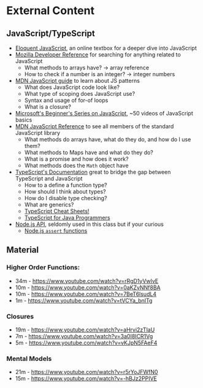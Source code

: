 # External Content

## JavaScript/TypeScript

- [Eloquent JavaScript](https://eloquentjavascript.net/), an online textbox for a deeper dive into JavaScript
- [Mozilla Developer Reference](https://developer.mozilla.org/) for searching for anything related to JavaScript
  - What methods to arrays have? -> array reference
  - How to check if a number is an integer? -> integer numbers
- [MDN JavaScript guide](https://developer.mozilla.org/en-US/docs/Web/JavaScript/Guide) to learn about JS patterns
  - What does JavaScript code look like?
  - What type of scoping does JavaScript use?
  - Syntax and usage of for-of loops
  - What is a closure?
- [Microsoft's Beginner's Series on JavaScript](https://learn.microsoft.com/en-us/shows/beginners-series-to-javascript/?wt.mc_id=javascript-29163-cxa), ~50 videos of JavaScript basics
- [MDN JavaScript Reference](https://developer.mozilla.org/en-US/docs/Web/JavaScript/Reference) to see all members of the standard JavaScript library
  - What methods do arrays have, what do they do, and how do I use them?
  - What methods to Maps have and what do they do?
  - What is a promise and how does it work?
  - What methods does the `Math` object have
- [TypeScript's Documentation](https://www.typescriptlang.org/docs/) great to bridge the gap between TypeScript and JavaScript
  - How to a define a function type?
  - How should I think about types?
  - How do I disable type checking?
  - What are generics?
  - [TypeScript Cheat Sheets!](https://www.typescriptlang.org/cheatsheets)
  - [TypeScript for Java Programmers](https://www.typescriptlang.org/docs/handbook/typescript-in-5-minutes-oop.html)
- [Node.js API](https://nodejs.org/api/), seldomly used in this class but if your curious
  - [Node.js `assert` functions](https://nodejs.org/api/assert.html)

## Material

### Higher Order Functions:

- 34m - https://www.youtube.com/watch?v=rRgD1yVwIvE
- 10m - https://www.youtube.com/watch?v=0aKZvNNf8BA
- 10m - https://www.youtube.com/watch?v=7BeT6lsudL4
- 1m - https://www.youtube.com/watch?v=tVCYa_bnITg

### Closures

- 19m - https://www.youtube.com/watch?v=aHrvi2zTlaU
- 7m - https://www.youtube.com/watch?v=3a0I8ICR1Vg
- 5m - https://www.youtube.com/watch?v=vKJpN5FAeF4

### Mental Models

- 21m - https://www.youtube.com/watch?v=r5rYoJFWfN0
- 15m - https://www.youtube.com/watch?v=-hBJz2PPIVE
